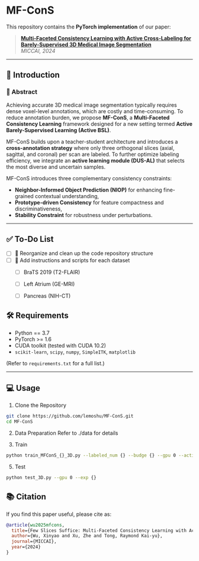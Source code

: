 # MF-ConS

This repository contains the **PyTorch implementation** of our paper:

> **[Multi-Faceted Consistency Learning with Active Cross-Labeling for Barely-Supervised 3D Medical Image Segmentation]()**  
> *MICCAI, 2024*

---

## 🧠 Introduction

### 📄 Abstract

Achieving accurate 3D medical image segmentation typically requires dense voxel-level annotations, which are costly and time-consuming. To reduce annotation burden, we propose **MF-ConS**, a **Multi-Faceted Consistency Learning** framework designed for a new setting termed **Active Barely-Supervised Learning (Active BSL)**.

MF-ConS builds upon a teacher-student architecture and introduces a **cross-annotation strategy** where only three orthogonal slices (axial, sagittal, and coronal) per scan are labeled. To further optimize labeling efficiency, we integrate an **active learning module (DUS-AL)** that selects the most diverse and uncertain samples.

MF-ConS introduces three complementary consistency constraints:
- **Neighbor-Informed Object Prediction (NIOP)** for enhancing fine-grained contextual understanding,
- **Prototype-driven Consistency** for feature compactness and discriminativeness,
- **Stability Constraint** for robustness under perturbations.

---

## ✅ To-Do List

- [ ] 🔧 Reorganize and clean up the code repository structure  
- [ ] 📂 Add instructions and scripts for each dataset
  - [ ] BraTS 2019 (T2-FLAIR)
  - [ ] Left Atrium (GE-MRI)
  - [ ] Pancreas (NIH-CT)


## 🛠 Requirements

- Python == 3.7  
- PyTorch >= 1.6  
- CUDA toolkit (tested with CUDA 10.2)  
- `scikit-learn`, `scipy`, `numpy`, `SimpleITK`, `matplotlib`

(Refer to `requirements.txt` for a full list.)

---

## 💻 Usage

1. Clone the Repository

```bash
git clone https://github.com/lemoshu/MF-ConS.git
cd MF-ConS
```


2. Data Preparation
Refer to ./data for details


3. Train
```bash
python train_MFConS_{}_3D.py --labeled_num {} --budge {} --gpu 0 --active_type uncer_div
```

5. Test
```bash
python test_3D.py --gpu 0 --exp {}
```


## :books: Citation

If you find this paper useful, please cite as:
```bibtex
@article{wu2025mfcons,
  title={Few Slices Suffice: Multi-Faceted Consistency Learning with Active Cross-Annotation for Barely-supervised 3D Medical Image Segmentation},
  author={Wu, Xinyao and Xu, Zhe and Tong, Raymond Kai-yu},
  journal={MICCAI},
  year={2024}
}
```

